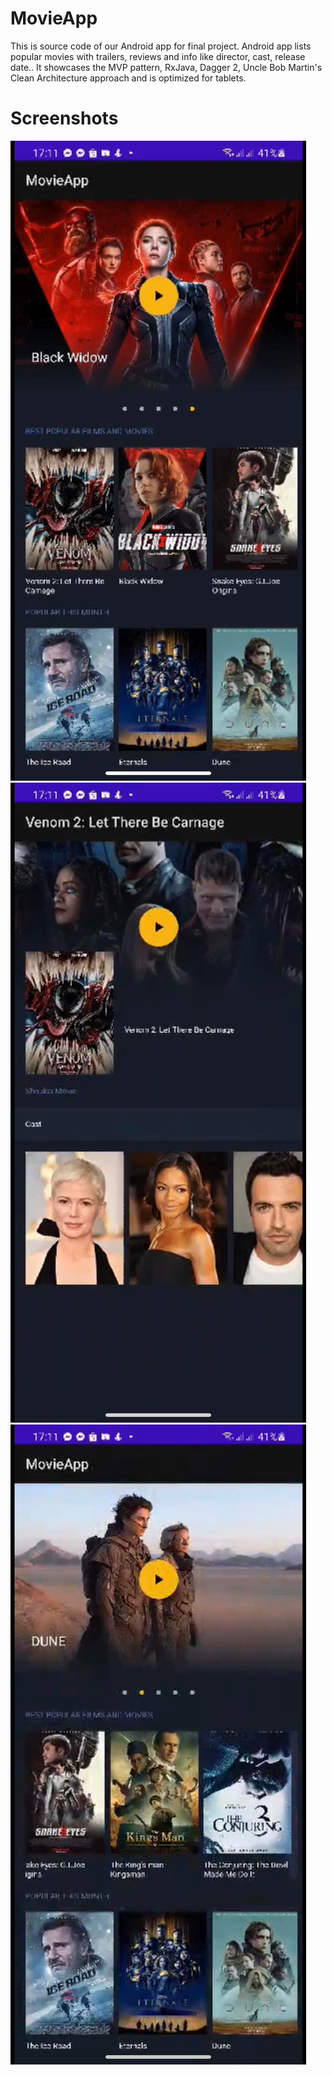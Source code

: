 # MovieApp
This is source code of our Android app for final project.
Android app lists popular movies with trailers, reviews and info like director, cast, release date..
It showcases the MVP pattern, RxJava, Dagger 2, Uncle Bob Martin's Clean Architecture approach and is optimized for tablets.
# Screenshots
![This is an image](/assets/images/1.jpg)
![This is an image](/assets/images/2.jpg)
![This is an image](/assets/images/3.jpg)





